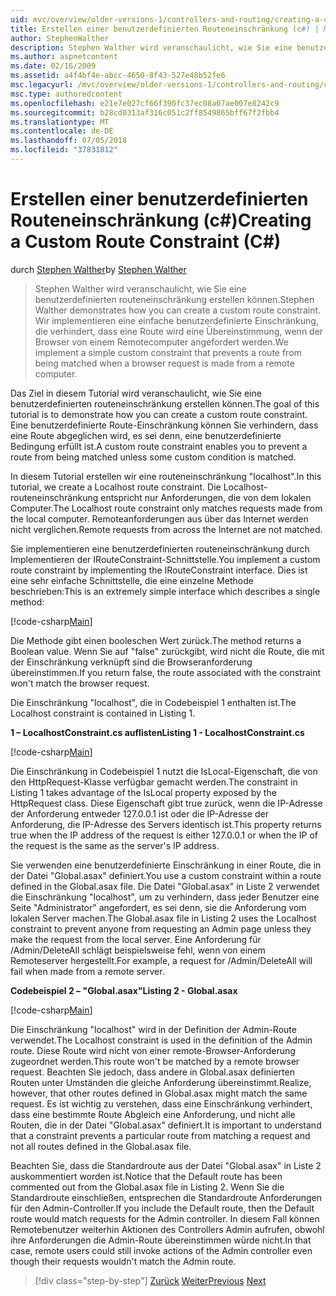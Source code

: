 ```yaml
---
uid: mvc/overview/older-versions-1/controllers-and-routing/creating-a-custom-route-constraint-cs
title: Erstellen einer benutzerdefinierten Routeneinschränkung (c#) | Microsoft-Dokumentation
author: StephenWalther
description: Stephen Walther wird veranschaulicht, wie Sie eine benutzerdefinierten routeneinschränkung erstellen können. Implementieren wir ein einfaches benutzerdefiniertes Einschränkung, die verhindert, dass eine Route wird abgeglichen, w...
ms.author: aspnetcontent
ms.date: 02/16/2009
ms.assetid: a4f4bf4e-abcc-4650-8f43-527e48b52fe6
msc.legacyurl: /mvc/overview/older-versions-1/controllers-and-routing/creating-a-custom-route-constraint-cs
msc.type: authoredcontent
ms.openlocfilehash: e21e7e027cf66f390fc37ec08a07ae007e8242c9
ms.sourcegitcommit: b28cd0313af316c051c2ff8549865bff67f2fbb4
ms.translationtype: MT
ms.contentlocale: de-DE
ms.lasthandoff: 07/05/2018
ms.locfileid: "37831812"
---
```

<a name="creating-a-custom-route-constraint-c"></a><span data-ttu-id="38c8d-104">Erstellen einer benutzerdefinierten Routeneinschränkung (c#)</span><span class="sxs-lookup"><span data-stu-id="38c8d-104">Creating a Custom Route Constraint (C#)</span></span>
====================
<span data-ttu-id="38c8d-105">durch [Stephen Walther](https://github.com/StephenWalther)</span><span class="sxs-lookup"><span data-stu-id="38c8d-105">by [Stephen Walther](https://github.com/StephenWalther)</span></span>

> <span data-ttu-id="38c8d-106">Stephen Walther wird veranschaulicht, wie Sie eine benutzerdefinierten routeneinschränkung erstellen können.</span><span class="sxs-lookup"><span data-stu-id="38c8d-106">Stephen Walther demonstrates how you can create a custom route constraint.</span></span> <span data-ttu-id="38c8d-107">Wir implementieren eine einfache benutzerdefinierte Einschränkung, die verhindert, dass eine Route wird eine Übereinstimmung, wenn der Browser von einem Remotecomputer angefordert werden.</span><span class="sxs-lookup"><span data-stu-id="38c8d-107">We implement a simple custom constraint that prevents a route from being matched when a browser request is made from a remote computer.</span></span>


<span data-ttu-id="38c8d-108">Das Ziel in diesem Tutorial wird veranschaulicht, wie Sie eine benutzerdefinierten routeneinschränkung erstellen können.</span><span class="sxs-lookup"><span data-stu-id="38c8d-108">The goal of this tutorial is to demonstrate how you can create a custom route constraint.</span></span> <span data-ttu-id="38c8d-109">Eine benutzerdefinierte Route-Einschränkung können Sie verhindern, dass eine Route abgeglichen wird, es sei denn, eine benutzerdefinierte Bedingung erfüllt ist.</span><span class="sxs-lookup"><span data-stu-id="38c8d-109">A custom route constraint enables you to prevent a route from being matched unless some custom condition is matched.</span></span>

<span data-ttu-id="38c8d-110">In diesem Tutorial erstellen wir eine routeneinschränkung "localhost".</span><span class="sxs-lookup"><span data-stu-id="38c8d-110">In this tutorial, we create a Localhost route constraint.</span></span> <span data-ttu-id="38c8d-111">Die Localhost-routeneinschränkung entspricht nur Anforderungen, die von dem lokalen Computer.</span><span class="sxs-lookup"><span data-stu-id="38c8d-111">The Localhost route constraint only matches requests made from the local computer.</span></span> <span data-ttu-id="38c8d-112">Remoteanforderungen aus über das Internet werden nicht verglichen.</span><span class="sxs-lookup"><span data-stu-id="38c8d-112">Remote requests from across the Internet are not matched.</span></span>

<span data-ttu-id="38c8d-113">Sie implementieren eine benutzerdefinierten routeneinschränkung durch Implementieren der IRouteConstraint-Schnittstelle.</span><span class="sxs-lookup"><span data-stu-id="38c8d-113">You implement a custom route constraint by implementing the IRouteConstraint interface.</span></span> <span data-ttu-id="38c8d-114">Dies ist eine sehr einfache Schnittstelle, die eine einzelne Methode beschrieben:</span><span class="sxs-lookup"><span data-stu-id="38c8d-114">This is an extremely simple interface which describes a single method:</span></span>

[!code-csharp[Main](creating-a-custom-route-constraint-cs/samples/sample1.cs)]

<span data-ttu-id="38c8d-115">Die Methode gibt einen booleschen Wert zurück.</span><span class="sxs-lookup"><span data-stu-id="38c8d-115">The method returns a Boolean value.</span></span> <span data-ttu-id="38c8d-116">Wenn Sie auf "false" zurückgibt, wird nicht die Route, die mit der Einschränkung verknüpft sind die Browseranforderung übereinstimmen.</span><span class="sxs-lookup"><span data-stu-id="38c8d-116">If you return false, the route associated with the constraint won't match the browser request.</span></span>

<span data-ttu-id="38c8d-117">Die Einschränkung "localhost", die in Codebeispiel 1 enthalten ist.</span><span class="sxs-lookup"><span data-stu-id="38c8d-117">The Localhost constraint is contained in Listing 1.</span></span>

<span data-ttu-id="38c8d-118">**1 – LocalhostConstraint.cs auflisten**</span><span class="sxs-lookup"><span data-stu-id="38c8d-118">**Listing 1 - LocalhostConstraint.cs**</span></span>

[!code-csharp[Main](creating-a-custom-route-constraint-cs/samples/sample2.cs)]

<span data-ttu-id="38c8d-119">Die Einschränkung in Codebeispiel 1 nutzt die IsLocal-Eigenschaft, die von den HttpRequest-Klasse verfügbar gemacht werden.</span><span class="sxs-lookup"><span data-stu-id="38c8d-119">The constraint in Listing 1 takes advantage of the IsLocal property exposed by the HttpRequest class.</span></span> <span data-ttu-id="38c8d-120">Diese Eigenschaft gibt true zurück, wenn die IP-Adresse der Anforderung entweder 127.0.0.1 ist oder die IP-Adresse der Anforderung, die IP-Adresse des Servers identisch ist.</span><span class="sxs-lookup"><span data-stu-id="38c8d-120">This property returns true when the IP address of the request is either 127.0.0.1 or when the IP of the request is the same as the server's IP address.</span></span>

<span data-ttu-id="38c8d-121">Sie verwenden eine benutzerdefinierte Einschränkung in einer Route, die in der Datei "Global.asax" definiert.</span><span class="sxs-lookup"><span data-stu-id="38c8d-121">You use a custom constraint within a route defined in the Global.asax file.</span></span> <span data-ttu-id="38c8d-122">Die Datei "Global.asax" in Liste 2 verwendet die Einschränkung "localhost", um zu verhindern, dass jeder Benutzer eine Seite "Administrator" angefordert, es sei denn, sie die Anforderung vom lokalen Server machen.</span><span class="sxs-lookup"><span data-stu-id="38c8d-122">The Global.asax file in Listing 2 uses the Localhost constraint to prevent anyone from requesting an Admin page unless they make the request from the local server.</span></span> <span data-ttu-id="38c8d-123">Eine Anforderung für /Admin/DeleteAll schlägt beispielsweise fehl, wenn von einem Remoteserver hergestellt.</span><span class="sxs-lookup"><span data-stu-id="38c8d-123">For example, a request for /Admin/DeleteAll will fail when made from a remote server.</span></span>

<span data-ttu-id="38c8d-124">**Codebeispiel 2 – "Global.asax"**</span><span class="sxs-lookup"><span data-stu-id="38c8d-124">**Listing 2 - Global.asax**</span></span>

[!code-csharp[Main](creating-a-custom-route-constraint-cs/samples/sample3.cs)]

<span data-ttu-id="38c8d-125">Die Einschränkung "localhost" wird in der Definition der Admin-Route verwendet.</span><span class="sxs-lookup"><span data-stu-id="38c8d-125">The Localhost constraint is used in the definition of the Admin route.</span></span> <span data-ttu-id="38c8d-126">Diese Route wird nicht von einer remote-Browser-Anforderung zugeordnet werden.</span><span class="sxs-lookup"><span data-stu-id="38c8d-126">This route won't be matched by a remote browser request.</span></span> <span data-ttu-id="38c8d-127">Beachten Sie jedoch, dass andere in Global.asax definierten Routen unter Umständen die gleiche Anforderung übereinstimmt.</span><span class="sxs-lookup"><span data-stu-id="38c8d-127">Realize, however, that other routes defined in Global.asax might match the same request.</span></span> <span data-ttu-id="38c8d-128">Es ist wichtig zu verstehen, dass eine Einschränkung verhindert, dass eine bestimmte Route Abgleich eine Anforderung, und nicht alle Routen, die in der Datei "Global.asax" definiert.</span><span class="sxs-lookup"><span data-stu-id="38c8d-128">It is important to understand that a constraint prevents a particular route from matching a request and not all routes defined in the Global.asax file.</span></span>

<span data-ttu-id="38c8d-129">Beachten Sie, dass die Standardroute aus der Datei "Global.asax" in Liste 2 auskommentiert worden ist.</span><span class="sxs-lookup"><span data-stu-id="38c8d-129">Notice that the Default route has been commented out from the Global.asax file in Listing 2.</span></span> <span data-ttu-id="38c8d-130">Wenn Sie die Standardroute einschließen, entsprechen die Standardroute Anforderungen für den Admin-Controller.</span><span class="sxs-lookup"><span data-stu-id="38c8d-130">If you include the Default route, then the Default route would match requests for the Admin controller.</span></span> <span data-ttu-id="38c8d-131">In diesem Fall können Remotebenutzer weiterhin Aktionen des Controllers Admin aufrufen, obwohl ihre Anforderungen die Admin-Route übereinstimmen würde nicht.</span><span class="sxs-lookup"><span data-stu-id="38c8d-131">In that case, remote users could still invoke actions of the Admin controller even though their requests wouldn't match the Admin route.</span></span>

> [!div class="step-by-step"]
> <span data-ttu-id="38c8d-132">[Zurück](creating-a-route-constraint-cs.md)
> [Weiter](asp-net-mvc-controller-overview-vb.md)</span><span class="sxs-lookup"><span data-stu-id="38c8d-132">[Previous](creating-a-route-constraint-cs.md)
[Next](asp-net-mvc-controller-overview-vb.md)</span></span>
